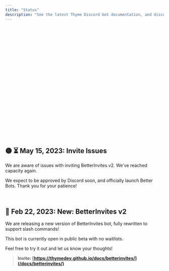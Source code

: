 ```yaml
---
title: "Status"
description: "See the latest Thyme Discord bot documentation, and discover/add new Thyme bots and services. Check Thyme bot status, uptime, and downtime notifications."
---
```


<div style="min-height:22rem">
<Status-BotCount />
</div>

## 🟡 ⏳ May 15, 2023: **Invite Issues**

We are aware of issues with inviting BetterInvites v2. We've reached capacity again.

We expect to be approved by Discord soon, and officially launch Better Bots. Thank you for your patience!

<br />

## 📣 Feb 22, 2023: **New: BetterInvites v2**

We are releasing a new version of BetterInvites bot, fully rewritten to support slash commands!

This bot is currently open in public beta with no waitlists.

Feel free to try it out and let us know your thoughts!

> **Invite: [https://thymedev.github.io/docs/betterinvites/](/docs/betterinvites/)**

<br />
